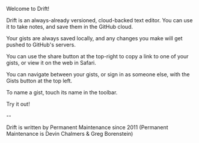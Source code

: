 Welcome to Drift!

Drift is an always-already versioned, cloud-backed text editor. You can use it to take notes, and save them in the GitHub cloud.

Your gists are always saved locally, and any changes you make will get pushed to GitHub's servers.

You can use the share button at the top-right to copy a link to one of your gists, or view it on the web in Safari.

You can navigate between your gists, or sign in as someone else, with the Gists button at the top left.

To name a gist, touch its name in the toolbar.

Try it out!

--

Drift is written by Permanent Maintenance since 2011
(Permanent Maintenance is Devin Chalmers & Greg Borenstein)
